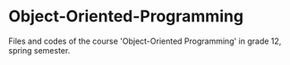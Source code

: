 # Object-Oriented-Programming
Files and codes of the course 'Object-Oriented Programming' in grade 12, spring semester.
